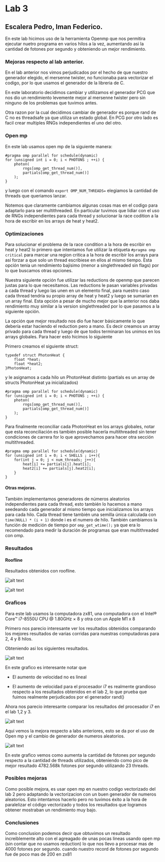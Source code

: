 # Lab 3

  

## Escalera Pedro, Iman Federico.

  

En este lab hicimos uso de la herramienta Openmp que nos permitira ejecutar nuetro programa en varios hilos a la vez, aumentando asi la cantidad de fotones por segundo y obteniendo un mejor rendimiento.

  

### Mejoras respecto al lab anterior.

En el lab anterior nos vimos perjudicados por el hecho de que nuestro generador elegido, el mersenne twister, no funcionaba para vectorizar el codigo, por lo que usamos el generador de la libreria de C.

  

En este laboratorio decidimos cambiar y utilizamos el generador PCG que nos dio un rendimiento levemente mejor al mersenne twister pero sin ninguno de los problemas que tuvimos antes.

  

Otra razon por la cual decidimos cambiar de generador es porque rand de C no es threadsafe ya que utiliza un estado global. En PCG por otro lado es facil crear multiples RNGs independientes el uno del otro.

### Open mp

  

En este lab usamos open mp de la siguiente manera:

    #pragma omp parallel for schedule(dynamic)
    for (unsigned int i = 0; i < PHOTONS ; ++i) {
        photon(
            rngs[omp_get_thread_num()],
            partials[omp_get_thread_num()]
        );
    }

  

y luego con el comando `export OMP_NUM_THREADS=` elegiamos la cantidad de threads que queriamos lanzar.

Notemos que claramente cambiamos algunas cosas mas en el codigo para adaptarlo para ser multithreaded. En particular tuvimos que lidiar con el uso de RNGs independientes para cada thread y solucionar la race codition a la hora de escribir en los arrays de heat y heat2.

### Optimizaciones

Para solucionar el problema de la race condition a la hora de escribir en heat y heat2 lo primero que intentamos fue utilizar la etiqueta `#pragma omp critical` para marcar una region critica a la hora de escribir los arrays para así forzar a que solo un thread escribiese en ellos al mismo tiempo. Esta opción tenia un rendimiento bajísimo (menor a singlethreaded sin flags) por lo que buscamos otras opciones. 

Nuestra siguiente opción fue utilizar las reductions de openmp que parecen justas para lo que necesitamos. Las reductions le pasan variables privadas a cada thread y luego las unen en un elemento final, para nuestro caso cada thread tendría su propio array de heat y heat2 y luego se sumarían en un array final. Esta opción a pesar de mucho mejor que la anterior  nos daba rendimiento muy similar a la version singlethreaded por lo que pasamos a la siguiente opción.

La opción que mejor resultado nos dio fue hacer básicamente lo que debería estar haciendo el reduction pero a mano. Es decir creamos un array privado para cada thread y luego de que todos terminaran los unimos en los arrays globales. Para hacer esto hicimos lo siguiente

Primero creamos el siguiente struct:

    typedef struct PhotonHeat {
        float *heat;
        float *heat2;
    }PhotonHeat;

y le asignamos a cada hilo un PhotonHeat distinto (partials es un array de structs PhotonHeat ya inicializados)

    #pragma omp parallel for schedule(dynamic)
    for (unsigned int i = 0; i < PHOTONS ; ++i) {
        photon(
            rngs[omp_get_thread_num()], 
            partials[omp_get_thread_num()]
        );
    }


Para finalmente reconciliar cada PhotonHeat en los arrays globales, notar que esta reconciliación es también posible hacerla multithreaded sin tener condiciones de carrera for lo que aprovechamos para hacer otra sección multithreaded.

    #pragma omp parallel for schedule(dynamic)
    for (unsigned int i = 0; i < SHELLS ; i++){
        for(int j = 0; j < num_threads; j++){
            heat[i] += partials[j].heat[i];
            heat2[i] += partials[j].heat2[i];
        }
    }

#### Otras mejoras.

También implementamos generadores de números aleatorios independientes para cada thread, esto también lo hacemos a mano seedeando cada generador al mismo tiempo que inicializamos los arrays para cada hilo. Cada thread tiene también una semilla única calculada con `time(NULL) * (i + 1)` donde i es el numero de hilo.
También cambiamos la función de medición de tiempo por `omp_get_wtime();` ya que era lo recomendado para medir la duración de programas que eran multithreaded con omp.

### Resultados

  

#### Roofline

  

Resultados obtenidos con roofline.

![alt text](gra1.png)

  
  

![alt text](gra2.png)

  
  

### Graficos

Para este lab usamos la computadora zx81, una computadora con el Intel® Core™ i7-8550U CPU @ 1.80GHz × 8 y otra con un Apple M1 x 8

Primero nos parecio interesante ver los resultados obtenidos comparando los mejores resultados de varias corridas para nuestras computadoras para 2, 4 y 8 hilos.

Obteniendo asi los siguientes resultados.

  

![alt text](gr1.png)

  

En este grafico es interesante notar que

- El aumento de velocidad no es lineal

- El aumento de velocidad para el procesador i7 es realmente grandioso respecto a los resultados obtenidos en el lab 2, lo que prueba que fuimos realmente perjudicados por el generador rand()

  

Ahora nos parecio interesante comparar los resultados del procesador i7 en el lab 1,2 y 3.

  

![alt text](gr2.png)

  

Aqui vemos la mejora respecto a labs anteriores, esto se da por el uso de Open mp y el cambio de generador de numeros aleatorios.

  
  

![alt text](gra3.png)

En este grafico vemos como aumenta la cantidad de fotones por segundo respecto a la cantidad de threads utilizados, obteniendo como pico de mejor resultado 4782.568k fotones por segundo utilizando 23 threads.

  
  
  

### Posibles mejoras

Como posible mejora, es usar open mp en nuestro codigo vectorizado del lab 2 pero adaptando la vectorizacion con un buen generador de numeros aleatorios. Esto intentamos hacerlo pero no tuvimos éxito a la hora de paralelizar el código vectorizado y todos los resultados que logramos obtener mostraban un rendimiento muy bajo. 

  
  

### Conclusiones

Como conclusion podemos decir que obtuvimos un resultado increiblemente alto con el agreagado de unas pocas lineas usando open mp (sin contar que no usamos reduction) lo que nos llevo a procesar mas de 4000 fotones por segundo. cuando nuestro record de fotones por segundo fue de poco mas de 200 en zx81
